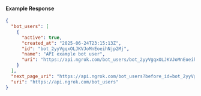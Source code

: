 <!-- Code generated for API Clients. DO NOT EDIT. -->

#### Example Response

```json
{
  "bot_users": [
    {
      "active": true,
      "created_at": "2025-06-24T23:15:13Z",
      "id": "bot_2yyVgqxOLJKVJoMnEoeihNjp2Mj",
      "name": "API example bot user",
      "uri": "https://api.ngrok.com/bot_users/bot_2yyVgqxOLJKVJoMnEoeihNjp2Mj"
    }
  ],
  "next_page_uri": "https://api.ngrok.com/bot_users?before_id=bot_2yyVgqxOLJKVJoMnEoeihNjp2Mj&limit=1",
  "uri": "https://api.ngrok.com/bot_users"
}
```
